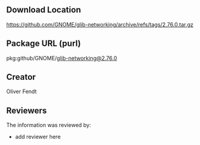 ## Download Location

https://github.com/GNOME/glib-networking/archive/refs/tags/2.76.0.tar.gz

## Package URL (purl)

pkg:github/GNOME/glib-networking@2.76.0

## Creator

Oliver Fendt

## Reviewers

The information was reviewed by:

* add reviewer here
